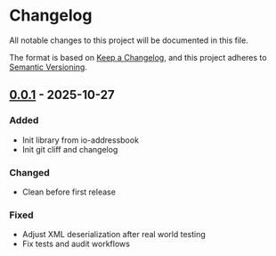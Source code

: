 # Changelog

All notable changes to this project will be documented in this file.

The format is based on [Keep a Changelog](https://keepachangelog.com/en/1.0.0/),
and this project adheres to [Semantic Versioning](https://semver.org/spec/v2.0.0.html).

## [0.0.1] - 2025-10-27

### Added

- Init library from io-addressbook
- Init git cliff and changelog

### Changed

- Clean before first release

### Fixed

- Adjust XML deserialization after real world testing
- Fix tests and audit workflows

[0.0.1]: https://github.com/pimalaya/io-fs/compare/root..v0.0.1

<!-- generated by git-cliff on 2025-10-27T19:00:05.105413554+01:00 -->
